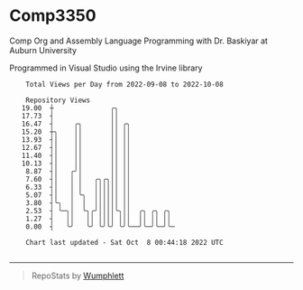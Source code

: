 # Comp3350
Comp Org and Assembly Language Programming with Dr. Baskiyar at Auburn University

Programmed in Visual Studio using the Irvine library

```
    Total Views per Day from 2022-09-08 to 2022-10-08

    Repository Views
   19.00  ┼              ╭╮
   17.73  ┤              ││
   16.47  ┤     ╭╮       ││ ╭╮
   15.20  ┼╮    ││       ││ ││
   13.93  ┤│    ││       ││ ││
   12.67  ┤│    ││       ││ ││
   11.40  ┤│    ││       ││ ││
   10.13  ┤│    ││       ││ ││
    8.87  ┤│   ╭╯│       ││ ││
    7.60  ┤│   │ │   ╭╮╭╮││ ││
    6.33  ┤│   │ │   ││││││ ││
    5.07  ┤│   │ ╰╮  ││││││ ││
    3.80  ┤╰╮  │  │  ││││││ ││
    2.53  ┤ ╰─╮│  ╰╮╭╯││││╰╮││  ╭╮ ╭╮ ╭╮
    1.27  ┤   ││   ││ ││││ │││  ││ ││ ││
    0.00  ┤   ╰╯   ╰╯ ╰╯╰╯ ╰╯╰──╯╰─╯╰─╯╰─

    Chart last updated - Sat Oct  8 00:44:18 2022 UTC
    
```

---

> RepoStats by [Wumphlett](https://github.com/Wumphlett)
